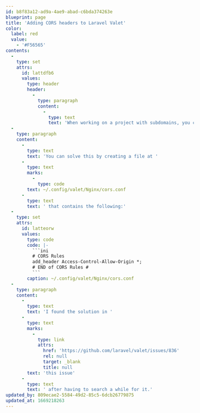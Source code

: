 ```yaml
---
id: b8f83a12-ad9a-4ae9-abad-c6bda374263e
blueprint: page
title: 'Adding CORS headers to Laravel Valet'
color:
  label: red
  value:
    - '#F56565'
contents:
  -
    type: set
    attrs:
      id: lattdfb6
      values:
        type: header
        header:
          -
            type: paragraph
            content:
              -
                type: text
                text: 'When working on a project with subdomains, you can run into CORS issues locally when using Laravel Valet when your assets are on the main domain.'
  -
    type: paragraph
    content:
      -
        type: text
        text: 'You can solve this by creating a file at '
      -
        type: text
        marks:
          -
            type: code
        text: ~/.config/valet/Nginx/cors.conf
      -
        type: text
        text: ' that contains the following:'
  -
    type: set
    attrs:
      id: latteorw
      values:
        type: code
        code: |-
          ```ini
          # CORS Rules
          add_header Access-Control-Allow-Origin *;
          # END of CORS Rules #
          ```
        caption: ~/.config/valet/Nginx/cors.conf
  -
    type: paragraph
    content:
      -
        type: text
        text: 'I found the solution in '
      -
        type: text
        marks:
          -
            type: link
            attrs:
              href: 'https://github.com/laravel/valet/issues/836'
              rel: null
              target: _blank
              title: null
        text: 'this issue'
      -
        type: text
        text: ' after having to search a while for it.'
updated_by: 809ecae2-5584-49d2-85c5-6dcb26779875
updated_at: 1669218263
---
```

